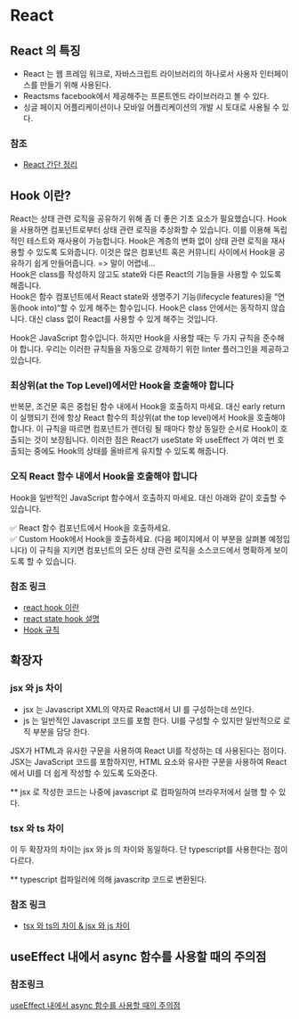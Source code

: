# React



## React 의 특징

* React 는 웹 프레임 워크로, 자바스크립트 라이브러리의 하나로서 사용자 인터페이스를 만들기 위해 사용된다.
* Reactsms facebook에서 제공해주는 프론트엔드 라이브러라고 볼 수 있다.
* 싱글 페이지 어플리케이션이나 모바일 어플리케이션의 개발 시 토대로 사용될 수 있다.


### 참조
* [React 간단 정리](https://velog.io/@jini_eun/React-React.js%EB%9E%80-%EA%B0%84%EB%8B%A8-%EC%A0%95%EB%A6%AC)    

## Hook 이란?
React는 상태 관련 로직을 공유하기 위해 좀 더 좋은 기초 요소가 필요했습니다.
Hook을 사용하면 컴포넌트로부터 상태 관련 로직을 추상화할 수 있습니다. 이를 이용해 독립적인 테스트와 재사용이 가능합니다. Hook은 계층의 변화 없이 상태 관련 로직을 재사용할 수 있도록 도와줍니다. 이것은 많은 컴포넌트 혹은 커뮤니티 사이에서 Hook을 공유하기 쉽게 만들어줍니다.
=> 말이 어렵네...   
Hook은 class를 작성하지 않고도 state와 다른 React의 기능들을 사용할 수 있도록 해줍니다.  
Hook은 함수 컴포넌트에서 React state와 생명주기 기능(lifecycle features)을 “연동(hook into)“할 수 있게 해주는 함수입니다. Hook은 class 안에서는 동작하지 않습니다. 대신 class 없이 React를 사용할 수 있게 해주는 것입니다.

Hook은 JavaScript 함수입니다. 하지만 Hook을 사용할 때는 두 가지 규칙을 준수해야 합니다. 우리는 이러한 규칙들을 자동으로 강제하기 위한 linter 플러그인을 제공하고 있습니다.

### 최상위(at the Top Level)에서만 Hook을 호출해야 합니다
반복문, 조건문 혹은 중첩된 함수 내에서 Hook을 호출하지 마세요. 
대신 early return이 실행되기 전에 항상 React 함수의 최상위(at the top level)에서 Hook을 호출해야 합니다. 
이 규칙을 따르면 컴포넌트가 렌더링 될 때마다 항상 동일한 순서로 Hook이 호출되는 것이 보장됩니다. 
이러한 점은 React가 useState 와 useEffect 가 여러 번 호출되는 중에도 Hook의 상태를 올바르게 유지할 수 있도록 해줍니다.

### 오직 React 함수 내에서 Hook을 호출해야 합니다
Hook을 일반적인 JavaScript 함수에서 호출하지 마세요. 대신 아래와 같이 호출할 수 있습니다.

✅ React 함수 컴포넌트에서 Hook을 호출하세요.  
✅ Custom Hook에서 Hook을 호출하세요. (다음 페이지에서 이 부분을 살펴볼 예정입니다)
이 규칙을 지키면 컴포넌트의 모든 상태 관련 로직을 소스코드에서 명확하게 보이도록 할 수 있습니다.

### 참조 링크 
* [react hook 이란](https://ko.legacy.reactjs.org/docs/hooks-intro.html)   
* [react state hook 설명](https://ko.legacy.reactjs.org/docs/hooks-state.html)   
* [Hook 규칙](https://ko.legacy.reactjs.org/docs/hooks-rules.html)   



## 확장자

### jsx 와 js 차이
* jsx 는 Javascript XML의 약자로 React에서 UI 를 구성하는데 쓰인다. 
* js 는 일반적인 Javascript 코드를 포함 한다. UI를 구성할 수 있지만 일반적으로 로직 부분을 담당 한다.  

JSX가 HTML과 유사한 구문을 사용하여 React UI를 작성하는 데 사용된다는 점이다. JSX는 JavaScript 코드를 포함하지만, HTML 요소와 유사한 구문을 사용하여 React에서 UI를 더 쉽게 작성할 수 있도록 도와준다.

** jsx 로 작성한 코드는 나중에 javascript 로 컴파일하여 브라우저에서 실행 할 수 있다.

### tsx 와 ts 차이 
이 두 확장자의 차이는 jsx 와 js 의 차이와 동일하다. 단 typescript를 사용한다는 점이 다르다.

** typescript 컴파일러에 의해 javascritp 코드로 변환된다.

### 참조 링크
* [tsx 와 ts의 차이 & jsx 와 js 차이](https://subtlething.tistory.com/112)   



## useEffect 내에서 async 함수를 사용할 때의 주의점

### 참조링크
[useEffect 내에서 async 함수를 사용할 때의 주의점](https://merrily-code.tistory.com/117)
